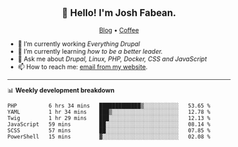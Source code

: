 <h2 align="center">👋 Hello! I'm Josh Fabean.</h2>
<p align="center">
  <a href="https://joshfabean.com">Blog</a> •
  <a href="https://www.buymeacoffee.com/LSxne6Yr4">Coffee</a>
</p>

- 🔭 I’m currently working *Everything Drupal*
- 🌱 I’m currently learning *how to be a better leader.*
- 💬 Ask me about *Drupal, Linux, PHP, Docker, CSS and JavaScript*
- 📫 How to reach me: [email from my website](https://joshfabean.com).

-------

📊 **Weekly development breakdown**
<!--START_SECTION:waka-->

```text
PHP          6 hrs 34 mins   █████████████▒░░░░░░░░░░░   53.65 %
YAML         1 hr 34 mins    ███▒░░░░░░░░░░░░░░░░░░░░░   12.78 %
Twig         1 hr 29 mins    ███░░░░░░░░░░░░░░░░░░░░░░   12.13 %
JavaScript   59 mins         ██░░░░░░░░░░░░░░░░░░░░░░░   08.14 %
SCSS         57 mins         ██░░░░░░░░░░░░░░░░░░░░░░░   07.85 %
PowerShell   15 mins         ▓░░░░░░░░░░░░░░░░░░░░░░░░   02.08 %
```

<!--END_SECTION:waka-->

<!--
**fabean/fabean** is a ✨ _special_ ✨ repository because its `README.md` (this file) appears on your GitHub profile.

Here are some ideas to get you started:

- 🔭 I’m currently working on ...
- 🌱 I’m currently learning ...
- 👯 I’m looking to collaborate on ...
- 🤔 I’m looking for help with ...
- 💬 Ask me about ...
- 📫 How to reach me: ...
- 😄 Pronouns: ...
- ⚡ Fun fact: ...
-->

